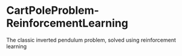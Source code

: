 # CartPoleProblem-ReinforcementLearning
 The classic inverted pendulum problem, solved using reinforcement learning
